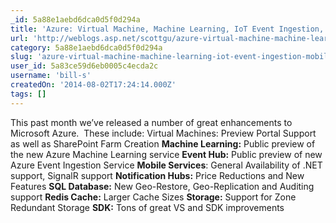 ```yaml
---
_id: 5a88e1aebd6dca0d5f0d294a
title: 'Azure: Virtual Machine, Machine Learning, IoT Event Ingestion, Mobile, SQL, Redis, SDK Improvements'
url: 'http://weblogs.asp.net/scottgu/azure-virtual-machine-machine-learning-iot-event-ingestion-mobile-sql-redis-sdk-improvements'
category: 5a88e1aebd6dca0d5f0d294a
slug: 'azure-virtual-machine-machine-learning-iot-event-ingestion-mobile-sql-redis-sdk-improvements'
user_id: 5a83ce59d6eb0005c4ecda2c
username: 'bill-s'
createdOn: '2014-08-02T17:24:14.000Z'
tags: []
---
```


This past month we’ve released a number of great enhancements to Microsoft Azure.  These include:
Virtual Machines: Preview Portal Support as well as SharePoint Farm Creation
<strong>Machine Learning:</strong> Public preview of the new Azure Machine Learning service
<strong>Event Hub:</strong> Public preview of new Azure Event Ingestion Service
<strong>Mobile Services</strong>: General Availability of .NET support, SignalR support
<strong>Notification Hubs:</strong> Price Reductions and New Features
<strong>SQL Database:</strong> New Geo-Restore, Geo-Replication and Auditing support
<strong>Redis Cache:</strong> Larger Cache Sizes
<strong>Storage:</strong> Support for Zone Redundant Storage
<strong>SDK:</strong> Tons of great VS and SDK improvements
